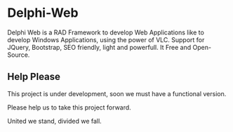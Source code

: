 # Delphi-Web
Delphi Web is a RAD Framework to develop Web Applications like to develop Windows Applications, using the power of VLC. 
Support for JQuery, Bootstrap, SEO friendly, light and powerfull. It Free and  Open-Source.

## Help Please
This project is under development, soon we must have a functional version.

Please help us to take this project forward.

United we stand, divided we fall.
